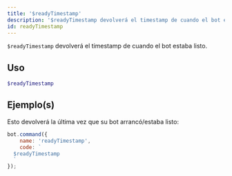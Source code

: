 ```yaml
---
title: '$readyTimestamp'
description: '$readyTimestamp devolverá el timestamp de cuando el bot estaba listo.'
id: readyTimestamp
---
```


`$readyTimestamp` devolverá el timestamp de cuando el bot estaba listo.

## Uso

```php
$readyTimestamp
```

## Ejemplo(s)

Esto devolverá la última vez que su bot arrancó/estaba listo:

```javascript
bot.command({
    name: 'readyTimestamp',
    code: `
  $readyTimestamp
  `
});
```
